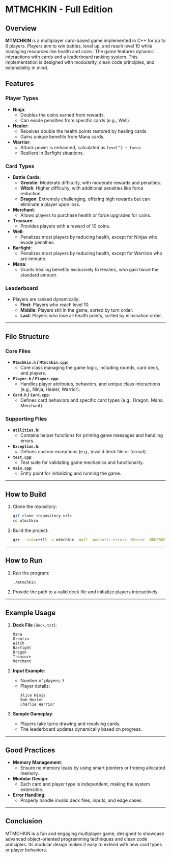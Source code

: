 # MTMCHKIN - Full Edition

## Overview
**MTMCHKIN** is a multiplayer card-based game implemented in C++ for up to 6 players. Players aim to win battles, level up, and reach level 10 while managing resources like health and coins. The game features dynamic interactions with cards and a leaderboard ranking system. This implementation is designed with modularity, clean code principles, and extensibility in mind.

## Features
### Player Types
- **Ninja**:
  - Doubles the coins earned from rewards.
  - Can evade penalties from specific cards (e.g., Well).
- **Healer**:
  - Receives double the health points restored by healing cards.
  - Gains unique benefits from Mana cards.
- **Warrior**:
  - Attack power is enhanced, calculated as `level^2 + force`.
  - Resilient in Barfight situations.

### Card Types
- **Battle Cards**:
  - **Gremlin**: Moderate difficulty, with moderate rewards and penalties.
  - **Witch**: Higher difficulty, with additional penalties like force reduction.
  - **Dragon**: Extremely challenging, offering high rewards but can eliminate a player upon loss.
- **Merchant**:
  - Allows players to purchase health or force upgrades for coins.
- **Treasure**:
  - Provides players with a reward of 10 coins.
- **Well**:
  - Penalizes most players by reducing health, except for Ninjas who evade penalties.
- **Barfight**:
  - Penalizes most players by reducing health, except for Warriors who are immune.
- **Mana**:
  - Grants healing benefits exclusively to Healers, who gain twice the standard amount.

### Leaderboard
- Players are ranked dynamically:
  - **First**: Players who reach level 10.
  - **Middle**: Players still in the game, sorted by turn order.
  - **Last**: Players who lose all health points, sorted by elimination order.

---

## File Structure
### Core Files
- **`Mtmchkin.h` / `Mtmchkin.cpp`**:
  - Core class managing the game logic, including rounds, card deck, and players.
- **`Player.h` / `Player.cpp`**:
  - Handles player attributes, behaviors, and unique class interactions (e.g., Ninja, Healer, Warrior).
- **`Card.h` / `Card.cpp`**:
  - Defines card behaviors and specific card types (e.g., Dragon, Mana, Merchant).

### Supporting Files
- **`utilities.h`**:
  - Contains helper functions for printing game messages and handling errors.
- **`Exception.h`**:
  - Defines custom exceptions (e.g., invalid deck file or format).
- **`test.cpp`**:
  - Test suite for validating game mechanics and functionality.
- **`main.cpp`**:
  - Entry point for initializing and running the game.

---

## How to Build
1. Clone the repository:
   ```bash
   git clone <repository_url>
   cd mtmchkin
   ```
2. Build the project:
   ```bash
   g++ --std=c++11 -o mtmchkin -Wall -pedantic-errors -Werror -DNDEBUG *.cpp Cards/*.cpp Players/*.cpp
   ```

---

## How to Run
1. Run the program:
   ```bash
   ./mtmchkin
   ```
2. Provide the path to a valid deck file and initialize players interactively.

---

## Example Usage
1. **Deck File** (`deck.txt`):
   ```
   Mana
   Gremlin
   Witch
   Barfight
   Dragon
   Treasure
   Merchant
   ```
2. **Input Example**:
   - Number of players: `3`
   - Player details:
     ```
     Alice Ninja
     Bob Healer
     Charlie Warrior
     ```

3. **Sample Gameplay**:
   - Players take turns drawing and resolving cards.
   - The leaderboard updates dynamically based on progress.

---

## Good Practices
- **Memory Management**:
  - Ensure no memory leaks by using smart pointers or freeing allocated memory.
- **Modular Design**:
  - Each card and player type is independent, making the system extensible.
- **Error Handling**:
  - Properly handle invalid deck files, inputs, and edge cases.

---

## Conclusion
MTMCHKIN is a fun and engaging multiplayer game, designed to showcase advanced object-oriented programming techniques and clean code principles. Its modular design makes it easy to extend with new card types or player behaviors.
